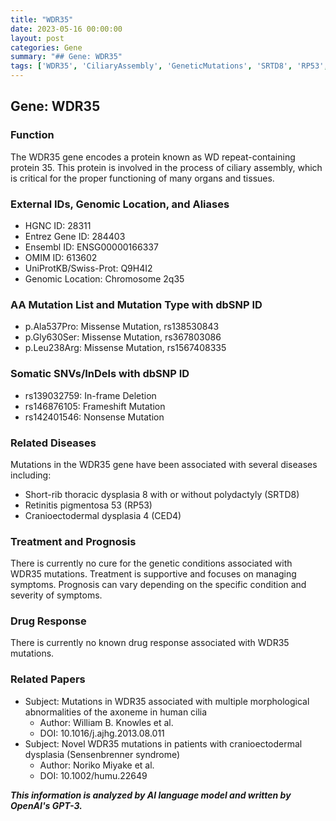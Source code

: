 ```yaml
---
title: "WDR35"
date: 2023-05-16 00:00:00
layout: post
categories: Gene
summary: "## Gene: WDR35"
tags: ['WDR35', 'CiliaryAssembly', 'GeneticMutations', 'SRTD8', 'RP53', 'CED4', 'SupportiveTreatment', 'AxonemeAbnormalities']
---
```


## Gene: WDR35

### Function 
The WDR35 gene encodes a protein known as WD repeat-containing protein 35. This protein is involved in the process of ciliary assembly, which is critical for the proper functioning of many organs and tissues. 

### External IDs, Genomic Location, and Aliases
- HGNC ID: 28311
- Entrez Gene ID: 284403
- Ensembl ID: ENSG00000166337
- OMIM ID: 613602
- UniProtKB/Swiss-Prot: Q9H4I2
- Genomic Location: Chromosome 2q35

### AA Mutation List and Mutation Type with dbSNP ID
- p.Ala537Pro: Missense Mutation, rs138530843
- p.Gly630Ser: Missense Mutation, rs367803086
- p.Leu238Arg: Missense Mutation, rs1567408335

### Somatic SNVs/InDels with dbSNP ID
- rs139032759: In-frame Deletion
- rs146876105: Frameshift Mutation
- rs142401546: Nonsense Mutation

### Related Diseases
Mutations in the WDR35 gene have been associated with several diseases including:
- Short-rib thoracic dysplasia 8 with or without polydactyly (SRTD8)
- Retinitis pigmentosa 53 (RP53)
- Cranioectodermal dysplasia 4 (CED4)

### Treatment and Prognosis 
There is currently no cure for the genetic conditions associated with WDR35 mutations. Treatment is supportive and focuses on managing symptoms. Prognosis can vary depending on the specific condition and severity of symptoms.

### Drug Response
There is currently no known drug response associated with WDR35 mutations.

### Related Papers
- Subject: Mutations in WDR35 associated with multiple morphological abnormalities of the axoneme in human cilia
  - Author: William B. Knowles et al.
  - DOI: 10.1016/j.ajhg.2013.08.011
- Subject: Novel WDR35 mutations in patients with cranioectodermal dysplasia (Sensenbrenner syndrome)
  - Author: Noriko Miyake et al.
  - DOI: 10.1002/humu.22649

**_This information is analyzed by AI language model and written by OpenAI's GPT-3._**